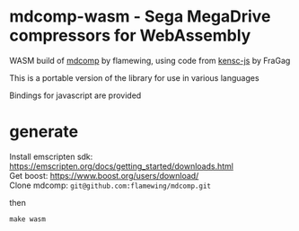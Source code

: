 # mdcomp-wasm - Sega MegaDrive compressors for WebAssembly

WASM build of [mdcomp](https://github.com/flamewing/mdcomp) by flamewing, using code from [kensc-js](https://github.com/FraGag/kensc-js) by FraGag

This is a portable version of the library for use in various languages

Bindings for javascript are provided

# generate

Install emscripten sdk: <https://emscripten.org/docs/getting_started/downloads.html>  
Get boost: <https://www.boost.org/users/download/>  
Clone mdcomp: `git@github.com:flamewing/mdcomp.git`

then

```
make wasm
```
